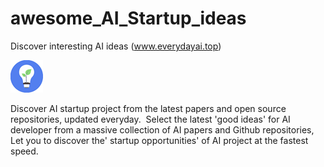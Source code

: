 # awesome_AI_Startup_ideas

Discover interesting AI ideas (www.everydayai.top)

![ai](./logo.png)


Discover AI startup project from the latest papers and open source repositories, updated everyday.
﻿
Select the latest 'good ideas' for AI developer from a massive collection of AI papers and Github repositories, 
﻿
Let you to discover the' startup opportunities' of AI project at the fastest speed.
